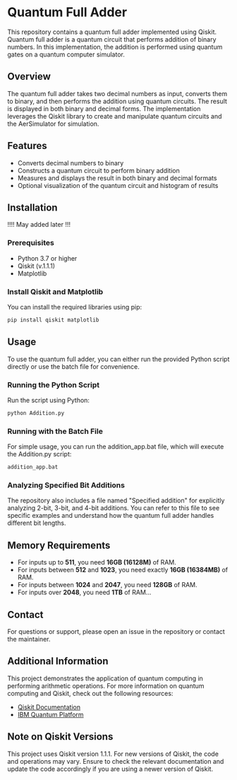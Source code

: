 # Quantum Full Adder

This repository contains a quantum full adder implemented using Qiskit. Quantum full adder is a quantum circuit that performs addition of binary numbers. In this implementation, the addition is performed using quantum gates on a quantum computer simulator.

## Overview

The quantum full adder takes two decimal numbers as input, converts them to binary, and then performs the addition using quantum circuits. The result is displayed in both binary and decimal forms. The implementation leverages the Qiskit library to create and manipulate quantum circuits and the AerSimulator for simulation.

## Features

- Converts decimal numbers to binary
- Constructs a quantum circuit to perform binary addition
- Measures and displays the result in both binary and decimal formats
- Optional visualization of the quantum circuit and histogram of results


## Installation
!!!! May added later !!!

### Prerequisites

- Python 3.7 or higher
- Qiskit (v.1.1.1)
- Matplotlib

### Install Qiskit and Matplotlib

You can install the required libraries using pip:

```bash
pip install qiskit matplotlib
```

## Usage

To use the quantum full adder, you can either run the provided Python script directly or use the batch file for convenience.

### Running the Python Script
Run the script using Python:

```bash
python Addition.py
```

### Running with the Batch File

For simple usage, you can run the addition_app.bat file, which will execute the Addition.py script:

```bash
addition_app.bat
```

### Analyzing Specified Bit Additions
The repository also includes a file named "Specified addition" for explicitly analyzing 2-bit, 3-bit, and 4-bit additions. You can refer to this file to see specific examples and understand how the quantum full adder handles different bit lengths.

## Memory Requirements

- For inputs up to **511**, you need **16GB (16128M)** of RAM.
- For inputs between **512** and **1023**, you need exactly **16GB (16384MB)** of RAM.
- For inputs between **1024** and **2047**, you need **128GB** of RAM.
- For inputs over **2048**, you need **1TB** of RAM...



## Contact
For questions or support, please open an issue in the repository or contact the maintainer.




## Additional Information

This project demonstrates the application of quantum computing in performing arithmetic operations. For more information on quantum computing and Qiskit, check out the following resources:

- [Qiskit Documentation](https://qiskit.org/documentation/)
- [IBM Quantum Platform](https://quantum.ibm.com/)


## Note on Qiskit Versions

This project uses Qiskit version 1.1.1. For new versions of Qiskit, the code and operations may vary. Ensure to check the relevant documentation and update the code accordingly if you are using a newer version of Qiskit.